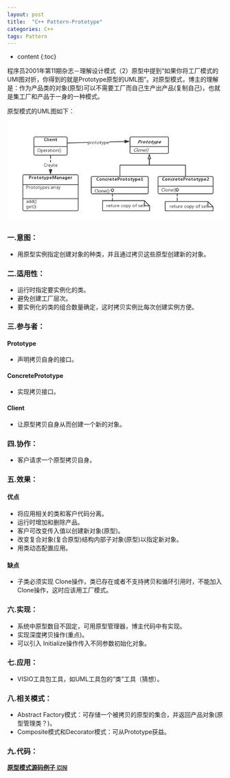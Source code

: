 ```yaml
---
layout: post
title:  "C++ Pattern-Prototype"
categories: C++
tags: Pattern
---
```


* content
{:toc}

程序员2001年第11期杂志－理解设计模式（2）原型中提到“如果你将工厂模式的UMl图对折，你得到的就是Prototype原型的UML图”。对原型模式，博主的理解是：作为产品类的对象(原型)可以不需要工厂而自己生产出产品(复制自己)，也就是集工厂和产品于一身的一种模式。







原型模式的UML图如下：

![](https://raw.githubusercontent.com/cheng668/image/master/%E5%8E%9F%E5%9E%8B%E6%A8%A1%E5%BC%8F1.png)

### 一.意图：

* 用原型实例指定创建对象的种类，并且通过拷贝这些原型创建新的对象。

### 二.适用性：

* 运行时指定要实例化的类。
* 避免创建工厂层次。
* 要实例化的类的组合数量确定，这时拷贝实例比每次创建实例方便。

### 三.参与者：

#### Prototype
* 声明拷贝自身的接口。

#### ConcretePrototype
* 实现拷贝接口。

#### Client
* 让原型拷贝自身从而创建一个新的对象。

### 四.协作：

* 客户请求一个原型拷贝自身。

### 五.效果：

#### 优点

* 将应用相关的类和客户代码分离。
* 运行时增加和删除产品。
* 客户可改变传入值以创建新对象(原型)。
* 改变复合对象(复合原型)结构内部子对象(原型)以指定新对象。
* 用类动态配置应用。

#### 缺点

* 子类必须实现 Clone操作，类已存在或者不支持拷贝和循环引用时，不能加入 Clone操作，这时应该用工厂模式。

### 六.实现：

* 系统中原型数目不固定，可用原型管理器，博主代码中有实现。
* 实现深度拷贝操作(重点)。
* 可以引入 Initialize操作传入不同参数初始化对象。

### 七.应用：

* VISIO工具包工具，如UML工具包的“类”工具（猜想）。

### 八.相关模式：

* Abstract Factory模式：可存储一个被拷贝的原型的集合，并返回产品对象(原型管理类？)。
* Composite模式和Decorator模式：可从Prototype获益。

### 九.代码：

**[原型模式源码例子 🇨🇳](https://github.com/cheng668/Pattern-Prototype.git)**